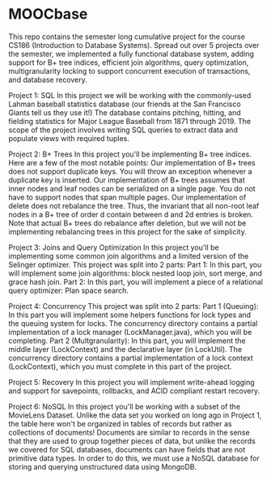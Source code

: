 # MOOCbase
This repo contains the semester long cumulative project for the course CS186 (Introduction to Database Systems). Spread out over 5 projects over the semester, we implemented a fully functional database system, adding support for B+ tree indices, efficient join algorithms, query optimization, multigranularity locking to support concurrent execution of transactions, and database recovery.

Project 1: SQL
	In this project we will be working with the commonly-used Lahman baseball statistics database (our friends at the San Francisco Giants tell us they use it!) The database contains pitching, hitting, and fielding statistics for Major League Baseball from 1871 through 2019. The scope of the project involves writing SQL queries to extract data and populate views with required tuples.

Project 2: B+ Trees
	In this project you'll be implementing B+ tree indices. Here are a few of the most notable points:
		Our implementation of B+ trees does not support duplicate keys. You will throw an exception whenever a duplicate key is inserted.
		Our implementation of B+ trees assumes that inner nodes and leaf nodes can be serialized on a single page. You do not have to support nodes that span multiple pages.
		Our implementation of delete does not rebalance the tree. Thus, the invariant that all non-root leaf nodes in a B+ tree of order d contain between d and 2d entries is broken. Note that actual B+ trees do rebalance after deletion, but we will not be implementing rebalancing trees in this project for the sake of simplicity.

Project 3: Joins and Query Optimization
	In this project you'll be implementing some common join algorithms and a limited version of the Selinger optimizer. This project was split into 2 parts:
		Part 1: In this part, you will implement some join algorithms: block nested loop join, sort merge, and grace hash join.
		Part 2: In this part, you will implement a piece of a relational query optimizer: Plan space search.

Project 4: Concurrency
	This project was split into 2 parts:
		Part 1 (Queuing): In this part you will implement some helpers functions for lock types and the queuing system for locks. The concurrency directory contains a partial implementation of a lock manager (LockManager.java), which you will be completing.
		Part 2 (Multgranularity): In this part, you will implement the middle layer (LockContext) and the declarative layer (in LockUtil). The concurrency directory contains a partial implementation of a lock context (LockContext), which you must complete in this part of the project.

Project 5: Recovery
	In this project you will implement write-ahead logging and support for savepoints, rollbacks, and ACID compliant restart recovery.

Project 6: NoSQL
	In this project you'll be working with a subset of the MovieLens Dataset. Unlike the data set you worked on long ago in Project 1, the table here won't be organized in tables of records but rather as collections of documents! Documents are similar to records in the sense that they are used to group together pieces of data, but unlike the records we covered for SQL databases, documents can have fields that are not primitive data types. In order to do this, we must use a NoSQL database for storing and querying unstructured data using MongoDB.
